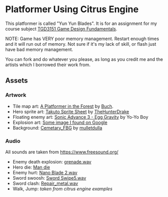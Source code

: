 Platformer Using Citrus Engine
====================================

This platformer is called "Yun Yun Blades". It is for an assignment for my course subject [TGD3151 Game Design Fundamentals](http://fci.mmu.edu.my/subject/subjectdetails.php?sid=TGD3151).

NOTE: Game has VERY poor memory management. Restart enough times and it will run out of memory. Not sure if it's my lack of skill, or flash just have bad memory management.

You can fork and do whatever you please, as long as you credit me and the artists which I borrowed their work from.

## Assets

### Artwork
- Tile map art: [A Platformer in the Forest](http://opengameart.org/content/a-platformer-in-the-forest) by [Buch](http://opengameart.org/users/buch).
- Hero sprite art: [Takuto Sprite Sheet](http://thehunterdrake.deviantart.com/art/Takuto-Sprite-Sheet-615977356) by [TheHunterDrake](http://thehunterdrake.deviantart.com/)
- Floating enemy art: [Sonic Advance 3 - Egg Gravity](http://www.spriters-resource.com/game_boy_advance/sonicadv3/sheet/43670/) by Yo-Yo Boy
- Explosion art: [Some image I found on Google](http://1.bp.blogspot.com/-h4gHvGnPfH0/UmFUg1riZlI/AAAAAAAAAFU/FGgUImTIGbU/s640/explosjon3.png)
- Background: [Cemetary_FBG](http://www.mulletdulla.com/assets/img/portfolio/full/parallax/Cemetary_FBG.png) by [mulletdulla](http://www.mulletdulla.com/)

### Audio
All sounds are taken from https://www.freesound.org/
- Enemy death explosion: [grenade.wav](https://www.freesound.org/people/ljudman/sounds/33245/)
- Hero die: [Man die](https://www.freesound.org/people/thestigmata/sounds/202037/)
- Enemy hurt: [Nano Blade 2.wav](https://www.freesound.org/people/ejfortin/sounds/49681/)
- Sword swoosh: [Sword Swipe5.wav](https://www.freesound.org/people/LukeSharples/sounds/209127/)
- Sword clash: [Repair_metal.wav](https://www.freesound.org/people/zbig77/sounds/244985/)
- Walk, Jump: *taken from citrus engine examples*
